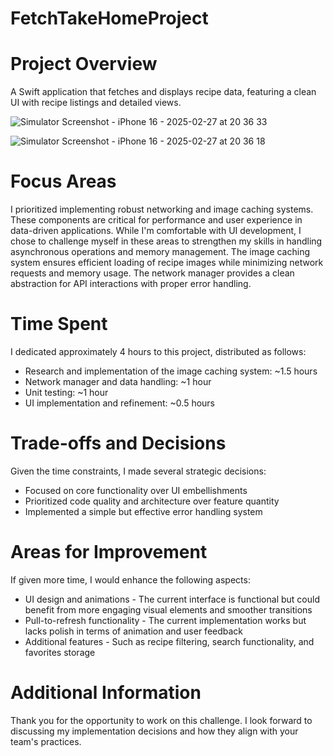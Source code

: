 # FetchTakeHomeProject

# Project Overview
A Swift application that fetches and displays recipe data, featuring a clean UI with recipe listings and detailed views.

![Simulator Screenshot - iPhone 16 - 2025-02-27 at 20 36 33](https://github.com/user-attachments/assets/0edd07ba-6d89-4f1e-ae71-db62958a18bb)

![Simulator Screenshot - iPhone 16 - 2025-02-27 at 20 36 18](https://github.com/user-attachments/assets/65681e8b-60f7-438e-bae2-1f558e864545)

# Focus Areas
I prioritized implementing robust networking and image caching systems. These components are critical for performance and user experience in data-driven applications. While I'm comfortable with UI development, I chose to challenge myself in these areas to strengthen my skills in handling asynchronous operations and memory management.
The image caching system ensures efficient loading of recipe images while minimizing network requests and memory usage. The network manager provides a clean abstraction for API interactions with proper error handling.
# Time Spent
I dedicated approximately 4 hours to this project, distributed as follows:
  - Research and implementation of the image caching system: ~1.5 hours
  - Network manager and data handling: ~1 hour
  - Unit testing: ~1 hour
  - UI implementation and refinement: ~0.5 hours
# Trade-offs and Decisions
Given the time constraints, I made several strategic decisions:
  - Focused on core functionality over UI embellishments
  - Prioritized code quality and architecture over feature quantity
  - Implemented a simple but effective error handling system
# Areas for Improvement
If given more time, I would enhance the following aspects:
  - UI design and animations - The current interface is functional but could benefit from more engaging visual elements and smoother transitions
  - Pull-to-refresh functionality - The current implementation works but lacks polish in terms of animation and user feedback
  - Additional features - Such as recipe filtering, search functionality, and favorites storage
# Additional Information
Thank you for the opportunity to work on this challenge. I look forward to discussing my implementation decisions and how they align with your team's practices.
